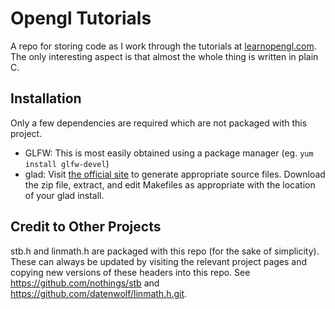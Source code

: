 # Opengl Tutorials

A repo for storing code as I work through the tutorials at [learnopengl.com](https://learnopengl.com). The only interesting aspect is that almost the whole thing is written in plain C.

## Installation

Only a few dependencies are required which are not packaged with this project.
- GLFW: This is most easily obtained using a package manager (eg. `yum install glfw-devel`)
- glad: Visit [the official site](https://glad.dav1d.de/) to generate appropriate source files. Download the zip file, extract, and edit Makefiles as appropriate with the location of your glad install.

## Credit to Other Projects

stb.h and linmath.h are packaged with this repo (for the sake of simplicity). These can always be updated by visiting the relevant project pages and copying new versions of these headers into this repo. See https://github.com/nothings/stb and https://github.com/datenwolf/linmath.h.git.
